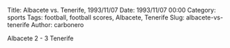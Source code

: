 Title: Albacete vs. Tenerife, 1993/11/07
Date: 1993/11/07 00:00
Category: sports
Tags: football, football scores, Albacete, Tenerife
Slug: albacete-vs-tenerife
Author: carbonero


Albacete 2 - 3 Tenerife
